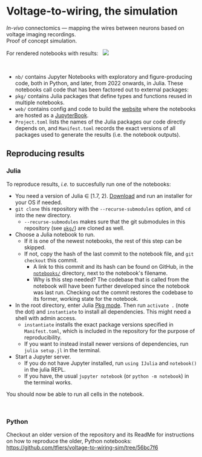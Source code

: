# Voltage-to-wiring, the simulation

*In-vivo* connectomics — mapping the wires between neurons based on voltage imaging recordings.\
Proof of concept simulation.

For rendered notebooks with results: &nbsp; [![](https://img.shields.io/badge/🚀_go_to_website-blue)](https://tfiers.github.io/voltage-to-wiring-sim)


<br>

- `nb/` contains Jupyter Notebooks with exploratory and figure-producing code, both in Python, and later, from 2022 onwards, in Julia. These notebooks call code that has been factored out to external packages:
- `pkg/` contains Julia packages that define types and functions reused in multiple notebooks.
- `web/` contains config and code to build the [website](https://tfiers.github.io/voltage-to-wiring-sim) where the notebooks are hosted as a [JupyterBook](https://jupyterbook.org/).
- `Project.toml` lists the names of the Julia packages our code directly depends on, and `Manifest.toml` records the exact versions of all packages used to generate the results (i.e. the notebook outputs).


## Reproducing results

### Julia

To reproduce results, *i.e.* to succesfully run one of the notebooks:

- You need a version of Julia ∈ [1.7, 2). [Download](https://julialang.org/downloads/) and run an installer for your OS if needed.
- `git clone` this repository with the `--recurse-submodules` option, and `cd` into the new directory.
    - `--recurse-submodules` makes sure that the git submodules in this repository (see [`pkg/`](pkg/)) are cloned as well.
- Choose a Julia notebook to run. 
    - If it is one of the newest notebooks, the rest of this step can be skipped.
    - If not, copy the hash of the last commit to the notebook file, and `git checkout` this commit.
        - A link to this commit and its hash can be found on GitHub, in the [`notebooks/`](notebooks/) directory, next to the notebook's filename.
        - Why is this step needed?
          The codebase that is called from the notebook will have been further developed since the notebook was last run. Checking out the commit restores the codebase to its former, working state for the notebook.
- In the root directory, enter Julia [Pkg mode](https://docs.julialang.org/en/v1/stdlib/REPL/#Pkg-mode).
  Then run `activate .` (note the dot) and `instantiate` to install all dependencies.
  This might need a shell with admin access.
    - `instantiate` installs the exact package versions specified in `Manifest.toml`, which is included in the repository for the purpose of reproducibility.
    - If you want to instead install newer versions of dependencies, run `julia setup.jl` in the terminal.
- Start a Jupyter server.
    - If you do not have Jupyter installed, run `using IJulia` and `notebook()` in the julia REPL.
    - If you have, the usual `jupyter notebook` (or `python -m notebook`) in the terminal works.

You should now be able to run all cells in the notebook.


<br>

### Python

Checkout an older version of the repository and its ReadMe for instructions on how to reproduce the older, Python notebooks: https://github.com/tfiers/voltage-to-wiring-sim/tree/56bc7f6
